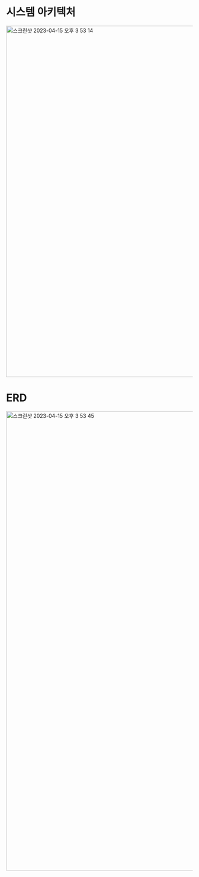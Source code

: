 # 시스템 아키텍처

<img width="947" alt="스크린샷 2023-04-15 오후 3 53 14" src="https://user-images.githubusercontent.com/76997735/232193732-208edd44-c522-4e06-84b0-a49528fa7d03.png">

# ERD
<img width="1239" alt="스크린샷 2023-04-15 오후 3 53 45" src="https://user-images.githubusercontent.com/76997735/232193714-29a49e72-61c7-4629-bb70-8e713eae1f9c.png">



